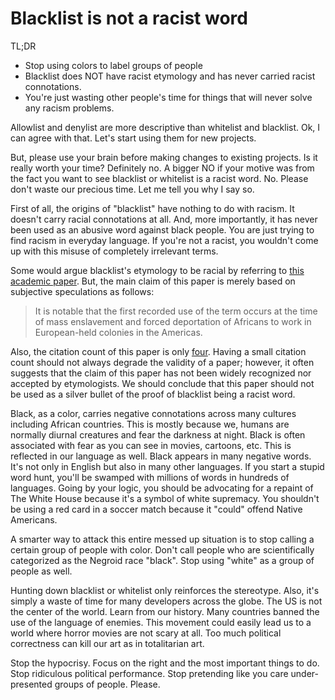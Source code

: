 # Blacklist is not a racist word

TL;DR
- Stop using colors to label groups of people
- Blacklist does NOT have racist etymology and has never carried racist connotations.
- You're just wasting other people's time for things that will never solve any racism problems.

Allowlist and denylist are more descriptive than whitelist and blacklist. Ok, I can agree with that. Let's start using them for new projects.

But, please use your brain before making changes to existing projects. Is it really worth your time? Definitely no. A bigger NO if your motive was from the fact you want to see blacklist or whitelist is a racist word. No. Please don't waste our precious time. Let me tell you why I say so.

First of all, the origins of "blacklist" have nothing to do with racism. It doesn't carry racial connotations at all. And, more importantly, it has never been used as an abusive word against black people. You are just trying to find racism in everyday language. If you're not a racist, you wouldn't come up with this misuse of completely irrelevant terms.

Some would argue blacklist's etymology to be racial by referring to [this academic paper](https://www.ncbi.nlm.nih.gov/pmc/articles/PMC6148600/). But, the main claim of this paper is merely based on subjective speculations as follows:

> It is notable that the first recorded use of the term occurs at the time of mass enslavement and forced deportation of Africans to work in European-held colonies in the Americas.

Also, the citation count of this paper is only [four](https://scholar.google.com/scholar?rlz=1C5CHFA_enJP805JP807&um=1&ie=UTF-8&lr&cites=17419557131221922597). Having a small citation count should not always degrade the validity of a paper; however, it often suggests that the claim of this paper has not been widely recognized nor accepted by etymologists. We should conclude that this paper should not be used as a silver bullet of the proof of blacklist being a racist word.

Black, as a color, carries negative connotations across many cultures including African countries. This is mostly because we, humans are normally diurnal creatures and fear the darkness at night. Black is often associated with fear as you can see in movies, cartoons, etc. This is reflected in our language as well. Black appears in many negative words. It's not only in English but also in many other languages. If you start a stupid word hunt, you'll be swamped with millions of words in hundreds of languages. Going by your logic, you should be advocating for a repaint of The White House because it's a symbol of white supremacy. You shouldn't be using a red card in a soccer match because it "could" offend Native Americans.

A smarter way to attack this entire messed up situation is to stop calling a certain group of people with color. Don't call people who are scientifically categorized as the Negroid race "black". Stop using "white" as a group of people as well.

Hunting down blacklist or whitelist only reinforces the stereotype. Also, it's simply a waste of time for many developers across the globe. The US is not the center of the world. Learn from our history. Many countries banned the use of the language of enemies. This movement could easily lead us to a world where horror movies are not scary at all. Too much political correctness can kill our art as in totalitarian art.

Stop the hypocrisy. Focus on the right and the most important things to do. Stop ridiculous political performance. Stop pretending like you care under-presented groups of people. Please.
